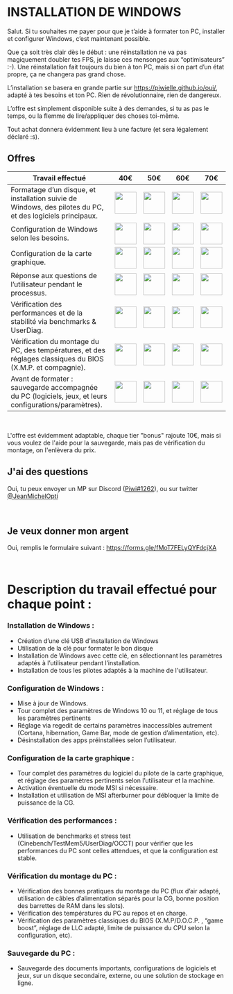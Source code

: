 # INSTALLATION DE WINDOWS


Salut. Si tu souhaites me payer pour que je t’aide à formater ton PC, installer et configurer Windows, c’est maintenant possible.

Que ça soit très clair dès le début : une réinstallation ne va pas magiquement doubler tes FPS, je laisse ces mensonges aux “optimisateurs” :-). Une réinstallation fait toujours du bien à ton PC, mais si on part d’un état propre, ça ne changera pas grand chose.


L’installation se basera en grande partie sur https://piwielle.github.io/oui/, adapté à tes besoins et ton PC. Rien de révolutionnaire, rien de dangereux.

L’offre est simplement disponible suite à des demandes, si tu as pas le temps, ou la flemme de lire/appliquer des choses toi-même.

Tout achat donnera évidemment lieu à une facture (et sera légalement déclaré :s).




## Offres

Travail effectué                                                              | 40€ | 50€ | 60€ | 70€
------------------------------------------------------------------------- |--------|--------|--------|------
Formatage d’un disque, et installation suivie de Windows, des pilotes du PC, et des logiciels principaux. |<img src="https://i.imgur.com/Wcn2gEP.png" width="50" height="50" /> | <img src="https://i.imgur.com/Wcn2gEP.png" width="50" height="50" /> | <img src="https://i.imgur.com/Wcn2gEP.png" width="50" height="50" /> | <img src="https://i.imgur.com/Wcn2gEP.png" width="50" height="50" />
Configuration de Windows selon les besoins. |<img src="https://i.imgur.com/Wcn2gEP.png" width="50" height="50" /> | <img src="https://i.imgur.com/Wcn2gEP.png" width="50" height="50" /> | <img src="https://i.imgur.com/Wcn2gEP.png" width="50" height="50" /> | <img src="https://i.imgur.com/Wcn2gEP.png" width="50" height="50" />
Configuration de la carte graphique. |<img src="https://i.imgur.com/Wcn2gEP.png" width="50" height="50" /> | <img src="https://i.imgur.com/Wcn2gEP.png" width="50" height="50" /> | <img src="https://i.imgur.com/Wcn2gEP.png" width="50" height="50" /> | <img src="https://i.imgur.com/Wcn2gEP.png" width="50" height="50" />
Réponse aux questions de l’utilisateur pendant le processus. |<img src="https://i.imgur.com/Wcn2gEP.png" width="50" height="50" /> | <img src="https://i.imgur.com/Wcn2gEP.png" width="50" height="50" /> | <img src="https://i.imgur.com/Wcn2gEP.png" width="50" height="50" /> | <img src="https://i.imgur.com/Wcn2gEP.png" width="50" height="50" />
Vérification des performances et de la stabilité via benchmarks & UserDiag. |<img src="https://i.imgur.com/mazv6Wy.png" width="50" height="50" /> | <img src="https://i.imgur.com/Wcn2gEP.png" width="50" height="50" /> | <img src="https://i.imgur.com/Wcn2gEP.png" width="50" height="50" /> | <img src="https://i.imgur.com/Wcn2gEP.png" width="50" height="50" />
Vérification du montage du PC, des températures, et des réglages classiques du BIOS (X.M.P. et compagnie). |<img src="https://i.imgur.com/mazv6Wy.png" width="50" height="50" /> | <img src="https://i.imgur.com/mazv6Wy.png" width="50" height="50" /> | <img src="https://i.imgur.com/Wcn2gEP.png" width="50" height="50" /> | <img src="https://i.imgur.com/Wcn2gEP.png" width="50" height="50" />
Avant de formater : sauvegarde accompagnée du PC (logiciels, jeux, et leurs configurations/paramètres). |<img src="https://i.imgur.com/mazv6Wy.png" width="50" height="50" /> | <img src="https://i.imgur.com/mazv6Wy.png" width="50" height="50" /> | <img src="https://i.imgur.com/mazv6Wy.png" width="50" height="50" /> | <img src="https://i.imgur.com/Wcn2gEP.png" width="50" height="50" />

<br/>

L'offre est évidemment adaptable, chaque tier "bonus" rajoute 10€, mais si vous voulez de l'aide pour la sauvegarde, mais pas de vérification du montage, on l'enlèvera du prix.

## J'ai des questions
Oui, tu peux envoyer un MP sur Discord ([Piwi#1262](https://discordapp.com/users/95918004444872704)), ou sur twitter [@JeanMichelOpti](https://twitter.com/JeanMichelOpti)

<br/>

## Je veux donner mon argent
Oui, remplis le formulaire suivant : https://forms.gle/fMoT7FELyQYFdcjXA

<br/>

# Description du travail effectué pour chaque point :


### **Installation de Windows :**

- Création d’une clé USB d’installation de Windows
- Utilisation de la clé pour formater le bon disque
- Installation de Windows avec cette clé, en sélectionnant les paramètres adaptés à l’utilisateur pendant l’installation.
- Installation de tous les pilotes adaptés à la machine de l'utilisateur.



###  **Configuration de Windows :**

- Mise à jour de Windows.
- Tour complet des paramètres de Windows 10 ou 11, et réglage de tous les paramètres pertinents
- Réglage via regedit de certains paramètres inaccessibles autrement (Cortana, hibernation, Game Bar, mode de gestion d’alimentation, etc).
- Désinstallation des apps préinstallées selon l’utilisateur.




###  **Configuration de la carte graphique :**

- Tour complet des paramètres du logiciel du pilote de la carte graphique, et réglage des paramètres pertinents selon l’utilisateur et la machine. 
- Activation éventuelle du mode MSI si nécessaire.
- Installation et utilisation de MSI afterburner pour débloquer la limite de puissance de la CG.



###  **Vérification des performances :**

- Utilisation de benchmarks et stress test (Cinebench/TestMem5/UserDiag/OCCT) pour vérifier que les performances du PC sont celles attendues, et que la configuration est stable.


###  **Vérification du montage du PC :**

- Vérification des bonnes pratiques du montage du PC (flux d’air adapté, utilisation de câbles d’alimentation séparés pour la CG, bonne position des barrettes de RAM dans les slots). 
- Vérification des températures du PC au repos et en charge. 
- Vérification des paramètres classiques du BIOS (X.M.P/D.O.C.P. , “game boost”, réglage de LLC adapté, limite de puissance du CPU selon la configuration, etc).


###  **Sauvegarde du PC :**
- Sauvegarde des documents importants, configurations de logiciels et jeux, sur un disque secondaire, externe, ou une solution de stockage en ligne.
